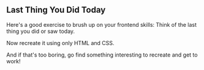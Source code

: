 ## Last Thing You Did Today

Here's a good exercise to brush up on your frontend skills: Think of the last thing you did or saw today. 

Now recreate it using only HTML and CSS.

And if that's too boring, go find something interesting to recreate and get to work!

